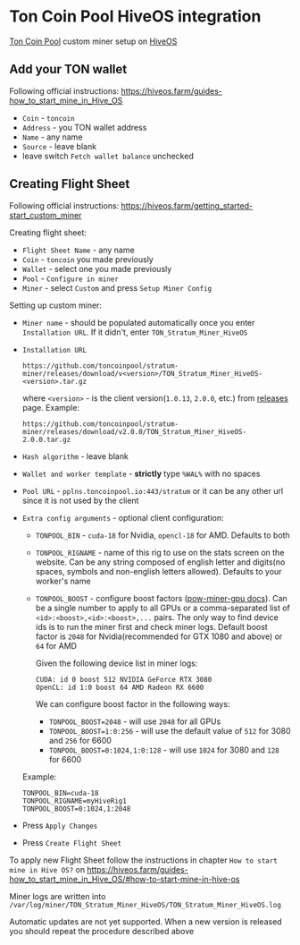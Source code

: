 # Ton Coin Pool HiveOS integration

[Ton Coin Pool](https://toncoinpool.io) custom miner setup on [HiveOS](https://hiveos.farm)

## Add your TON wallet

Following official instructions: https://hiveos.farm/guides-how_to_start_mine_in_Hive_OS

-   `Coin` - `toncoin`
-   `Address` - you TON wallet address
-   `Name` - any name
-   `Source` - leave blank
-   leave switch `Fetch wallet balance` unchecked

## Creating Flight Sheet

Following official instructions: https://hiveos.farm/getting_started-start_custom_miner

Creating flight sheet:

-   `Flight Sheet Name` - any name
-   `Coin` - `toncoin` you made previously
-   `Wallet` - select one you made previously
-   `Pool` - `Configure in miner`
-   `Miner` - select `Custom` and press `Setup Miner Config`

Setting up custom miner:

-   `Miner name` - should be populated automatically once you enter `Installation URL`. If it didn't, enter
    `TON_Stratum_Miner_HiveOS`
-   `Installation URL`

    ```
    https://github.com/toncoinpool/stratum-miner/releases/download/v<version>/TON_Stratum_Miner_HiveOS-<version>.tar.gz
    ```

    where `<version>` - is the client version(`1.0.13`, `2.0.0`, etc.) from [releases](https://github.com/toncoinpool/stratum-miner/releases)
    page. Example:

    ```
    https://github.com/toncoinpool/stratum-miner/releases/download/v2.0.0/TON_Stratum_Miner_HiveOS-2.0.0.tar.gz
    ```

-   `Hash algorithm` - leave blank
-   `Wallet and worker template` - **strictly** type `%WAL%` with no spaces
-   `Pool URL` - `pplns.toncoinpool.io:443/stratum` or it can be any other url since it is not used by the client
-   `Extra config arguments` - optional client configuration:

    -   `TONPOOL_BIN` - `cuda-18` for Nvidia, `opencl-18` for AMD. Defaults to both
    -   `TONPOOL_RIGNAME` - name of this rig to use on the stats screen on the website. Can be any string composed of
        english letter and digits(no spaces, symbols and non-english letters allowed). Defaults to your worker's name
    -   `TONPOOL_BOOST` - configure boost factors
        ([pow-miner-gpu docs](https://github.com/tontechio/pow-miner-gpu/blob/main/crypto/util/pow-miner-howto.md)).
        Can be a single number to apply to all GPUs or a comma-separated list of `<id>:<boost>,<id>:<boost>,...` pairs.
        The only way to find device ids is to run the miner first and check miner logs. Default boost factor is `2048`
        for Nvidia(recommended for GTX 1080 and above) or `64` for AMD

        Given the following device list in miner logs:

        ```
        CUDA: id 0 boost 512 NVIDIA GeForce RTX 3080
        OpenCL: id 1:0 boost 64 AMD Radeon RX 6600
        ```

        We can configure boost factor in the following ways:

        -   `TONPOOL_BOOST=2048` - will use `2048` for all GPUs
        -   `TONPOOL_BOOST=1:0:256` - will use the default value of `512` for 3080 and `256` for 6600
        -   `TONPOOL_BOOST=0:1024,1:0:128` - will use `1024` for 3080 and `128` for 6600

    Example:

    ```
    TONPOOL_BIN=cuda-18
    TONPOOL_RIGNAME=myHiveRig1
    TONPOOL_BOOST=0:1024,1:2048
    ```

-   Press `Apply Changes`
-   Press `Create Flight Sheet`

To apply new Flight Sheet follow the instructions in chapter `How to start mine in Hive OS?` on
https://hiveos.farm/guides-how_to_start_mine_in_Hive_OS/#how-to-start-mine-in-hive-os

Miner logs are written into `/var/log/miner/TON_Stratum_Miner_HiveOS/TON_Stratum_Miner_HiveOS.log`

Automatic updates are not yet supported. When a new version is released you should repeat the procedure described above
